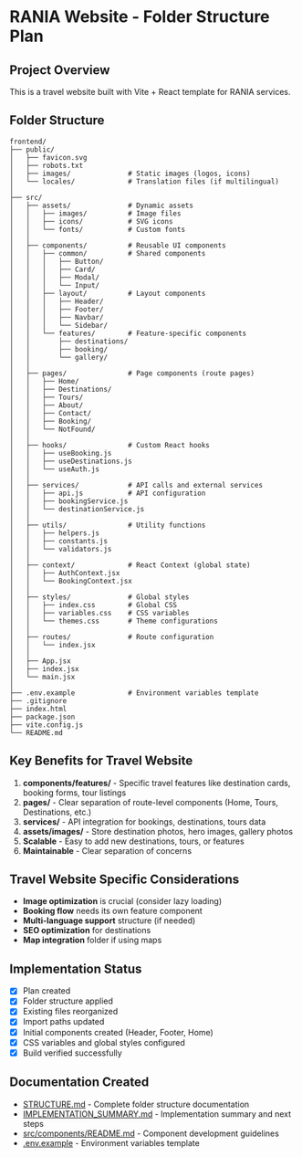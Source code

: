 # RANIA Website - Folder Structure Plan

## Project Overview
This is a travel website built with Vite + React template for RANIA services.

## Folder Structure

```
frontend/
├── public/
│   ├── favicon.svg
│   ├── robots.txt
│   ├── images/              # Static images (logos, icons)
│   └── locales/             # Translation files (if multilingual)
│
├── src/
│   ├── assets/              # Dynamic assets
│   │   ├── images/          # Image files
│   │   ├── icons/           # SVG icons
│   │   └── fonts/           # Custom fonts
│   │
│   ├── components/          # Reusable UI components
│   │   ├── common/          # Shared components
│   │   │   ├── Button/
│   │   │   ├── Card/
│   │   │   ├── Modal/
│   │   │   └── Input/
│   │   ├── layout/          # Layout components
│   │   │   ├── Header/
│   │   │   ├── Footer/
│   │   │   ├── Navbar/
│   │   │   └── Sidebar/
│   │   └── features/        # Feature-specific components
│   │       ├── destinations/
│   │       ├── booking/
│   │       └── gallery/
│   │
│   ├── pages/               # Page components (route pages)
│   │   ├── Home/
│   │   ├── Destinations/
│   │   ├── Tours/
│   │   ├── About/
│   │   ├── Contact/
│   │   ├── Booking/
│   │   └── NotFound/
│   │
│   ├── hooks/               # Custom React hooks
│   │   ├── useBooking.js
│   │   ├── useDestinations.js
│   │   └── useAuth.js
│   │
│   ├── services/            # API calls and external services
│   │   ├── api.js           # API configuration
│   │   ├── bookingService.js
│   │   └── destinationService.js
│   │
│   ├── utils/               # Utility functions
│   │   ├── helpers.js
│   │   ├── constants.js
│   │   └── validators.js
│   │
│   ├── context/             # React Context (global state)
│   │   ├── AuthContext.jsx
│   │   └── BookingContext.jsx
│   │
│   ├── styles/              # Global styles
│   │   ├── index.css        # Global CSS
│   │   ├── variables.css    # CSS variables
│   │   └── themes.css       # Theme configurations
│   │
│   ├── routes/              # Route configuration
│   │   └── index.jsx
│   │
│   ├── App.jsx
│   ├── index.jsx
│   └── main.jsx
│
├── .env.example             # Environment variables template
├── .gitignore
├── index.html
├── package.json
├── vite.config.js
└── README.md
```

## Key Benefits for Travel Website

1. **components/features/** - Specific travel features like destination cards, booking forms, tour listings
2. **pages/** - Clear separation of route-level components (Home, Tours, Destinations, etc.)
3. **services/** - API integration for bookings, destinations, tours data
4. **assets/images/** - Store destination photos, hero images, gallery photos
5. **Scalable** - Easy to add new destinations, tours, or features
6. **Maintainable** - Clear separation of concerns

## Travel Website Specific Considerations

- **Image optimization** is crucial (consider lazy loading)
- **Booking flow** needs its own feature component
- **Multi-language support** structure (if needed)
- **SEO optimization** for destinations
- **Map integration** folder if using maps

## Implementation Status

- [x] Plan created
- [x] Folder structure applied
- [x] Existing files reorganized
- [x] Import paths updated
- [x] Initial components created (Header, Footer, Home)
- [x] CSS variables and global styles configured
- [x] Build verified successfully

## Documentation Created

- [STRUCTURE.md](STRUCTURE.md) - Complete folder structure documentation
- [IMPLEMENTATION_SUMMARY.md](IMPLEMENTATION_SUMMARY.md) - Implementation summary and next steps
- [src/components/README.md](src/components/README.md) - Component development guidelines
- [.env.example](.env.example) - Environment variables template
